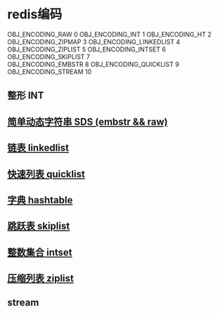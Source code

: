 # redis编码

OBJ_ENCODING_RAW 0
OBJ_ENCODING_INT 1
OBJ_ENCODING_HT 2
OBJ_ENCODING_ZIPMAP 3
OBJ_ENCODING_LINKEDLIST 4
OBJ_ENCODING_ZIPLIST 5
OBJ_ENCODING_INTSET 6
OBJ_ENCODING_SKIPLIST 7  
OBJ_ENCODING_EMBSTR 8
OBJ_ENCODING_QUICKLIST 9
OBJ_ENCODING_STREAM 10

## 整形 INT

## [简单动态字符串 SDS (embstr && raw)](redis-encoding-sds.md)

## [链表 linkedlist](redis-encoding-linkedlist.md)

## [快速列表 quicklist](redis-encoding-quicklist.md)

## [字典 hashtable](redis-encoding-hashtable.md)

## [跳跃表 skiplist](redis-encoding-skiplist.md)

## [整数集合 intset](redis-encoding-intset.md)

## [压缩列表 ziplist](redis-encoding-ziplist.md)

## stream
